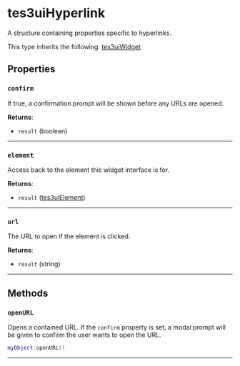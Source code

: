 # tes3uiHyperlink

A structure containing properties specific to hyperlinks.

This type inherits the following: [tes3uiWidget](../../types/tes3uiWidget)
## Properties

### `confirm`

If true, a confirmation prompt will be shown before any URLs are opened.

**Returns**:

* `result` (boolean)

***

### `element`

Access back to the element this widget interface is for.

**Returns**:

* `result` ([tes3uiElement](../../types/tes3uiElement))

***

### `url`

The URL to open if the element is clicked.

**Returns**:

* `result` (string)

***

## Methods

### `openURL`

Opens a contained URL. If the `confirm` property is set, a modal prompt will be given to confirm the user wants to open the URL.

```lua
myObject:openURL()
```

***

